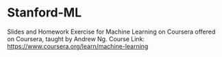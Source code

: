 # Stanford-ML
Slides and Homework Exercise for Machine Learning on Coursera offered on Coursera, taught by Andrew Ng.
Course Link: https://www.coursera.org/learn/machine-learning
